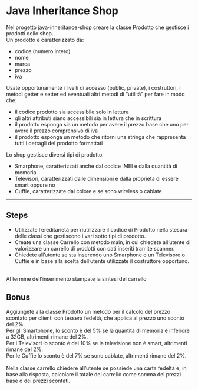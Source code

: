 # Java Inheritance Shop

Nel progetto java-inheritance-shop creare la classe Prodotto che gestisce i prodotti dello shop. <br>
Un prodotto è caratterizzato da:
- codice (numero intero)
- nome
- marca
- prezzo
- iva

Usate opportunamente i livelli di accesso (public, private), i costruttori, i metodi getter e setter ed eventuali altri metodi di “utilità” per fare in modo che:
- il codice prodotto sia accessibile solo in lettura
- gli altri attributi siano accessibili sia in lettura che in scrittura
- il prodotto esponga sia un metodo per avere il prezzo base che uno per avere il prezzo comprensivo di iva
- il prodotto esponga un metodo che ritorni una stringa che rappresenta tutti i dettagli del prodotto formattati

Lo shop gestisce diversi tipi di prodotto:
- Smarphone, caratterizzati anche dal codice IMEI e dalla quantità di memoria
- Televisori, caratterizzati dalle dimensioni e dalla proprietà di essere smart oppure no
- Cuffie, caratterizzate dal colore e se sono wireless o cablate

<hr>

## Steps

- Utilizzate l’ereditarietà per riutilizzare il codice di Prodotto nella stesura delle classi che gestiscono i vari sotto tipi di prodotto. <br>
- Create una classe Carrello con metodo main, in cui chiedete all’utente di valorizzare un carrello di prodotti con dati inseriti tramite scanner. <br>
- Chiedete all’utente se sta inserendo uno Smarphone o un Televisore o Cuffie e in base alla scelta dell’utente utilizzate il costruttore opportuno. <br>
<br>
Al termine dell’inserimento stampate la sintesi del carrello


## Bonus

Aggiungete alla classe Prodotto un metodo per il calcolo del prezzo scontato per clienti con tessera fedeltà, che applica al prezzo uno sconto del 2%.<br>
Per gli Smartphone, lo sconto è del 5% se la quantità di memoria è inferiore a 32GB, altrimenti rimane del 2%.<br>
Per i Televisori lo sconto è del 10% se la televisione non è smart, altrimenti rimane del 2%.<br>
Per le Cuffie lo sconto è del 7% se sono cablate, altrimenti rimane del 2%.<br>
<br>
Nella classe carrello chiedere all’utente se possiede una carta fedeltà e, in base alla risposta, calcolare il totale del carrello come somma dei prezzi base o dei prezzi scontati.